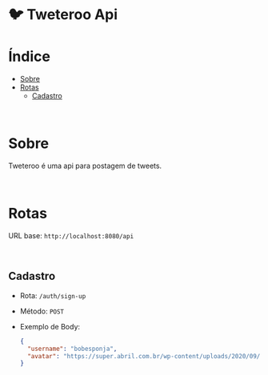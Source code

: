 # :bird: Tweteroo Api

# Índice

- [Sobre](#Sobre)
- [Rotas](#Rotas)
    - [Cadastro](#Cadastro)

<br/>

# Sobre
Tweteroo é uma api para postagem de tweets.

<br/>

# Rotas

URL base: `http://localhost:8080/api`

<br/>

## Cadastro
- Rota: `/auth/sign-up`
- Método: `POST`
- Exemplo de Body:

  ```json
  {
    "username": "bobesponja",
    "avatar": "https://super.abril.com.br/wp-content/uploads/2020/09/04-09_gato_SITE.jpg?quality=70&strip=info"
  }
  ```

